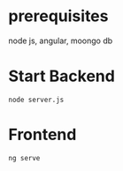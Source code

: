 # prerequisites

 node js, angular, moongo db
 
 # Start Backend
    node server.js
    
 # Frontend
    ng serve
    
    
 
